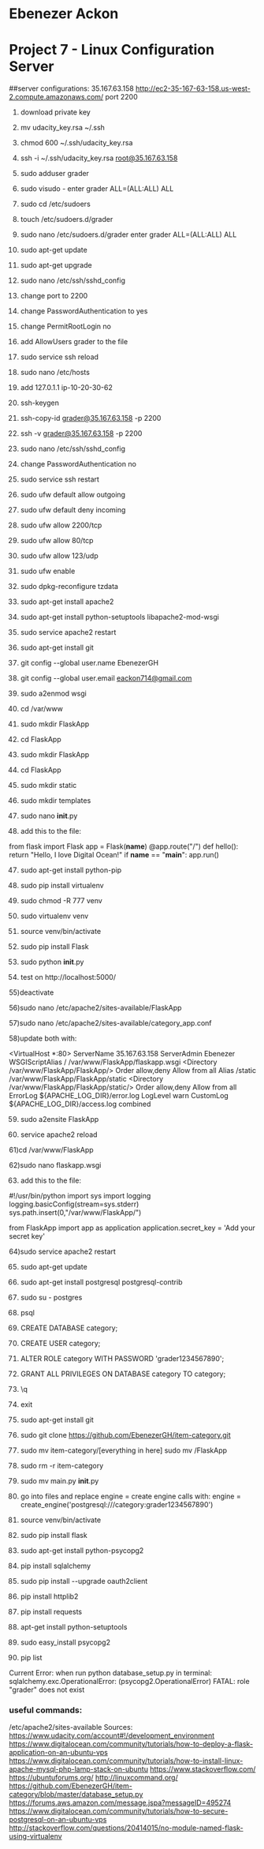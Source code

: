 # Ebenezer Ackon
# Project 7 - Linux Configuration Server

##server configurations:
35.167.63.158
http://ec2-35-167-63-158.us-west-2.compute.amazonaws.com/
port 2200

1) download private key

2) mv udacity_key.rsa ~/.ssh

3) chmod 600 ~/.ssh/udacity_key.rsa

4) ssh -i ~/.ssh/udacity_key.rsa root@35.167.63.158

5) sudo adduser grader

6) sudo visudo - enter grader ALL=(ALL:ALL) ALL

7) sudo cd /etc/sudoers

8) touch /etc/sudoers.d/grader

9) sudo nano /etc/sudoers.d/grader enter grader ALL=(ALL:ALL) ALL

10) sudo apt-get update

11) sudo apt-get upgrade

12) sudo nano /etc/ssh/sshd_config

13) change port to 2200

14) change PasswordAuthentication to yes

15) change PermitRootLogin no

16) add AllowUsers grader to the file

17) sudo service ssh reload

51) sudo nano /etc/hosts

52) add 127.0.1.1 ip-10-20-30-62

18) ssh-keygen

19) ssh-copy-id grader@35.167.63.158 -p 2200

20) ssh -v grader@35.167.63.158 -p 2200

21) sudo nano /etc/ssh/sshd_config

22) change PasswordAuthentication no

23) sudo service ssh restart

24) sudo ufw default allow outgoing

25) sudo ufw default deny incoming

26) sudo ufw allow 2200/tcp

27) sudo ufw allow 80/tcp

28) sudo ufw allow 123/udp

29) sudo ufw enable

30) sudo dpkg-reconfigure tzdata

31) sudo apt-get install apache2

32) sudo apt-get install python-setuptools libapache2-mod-wsgi

33) sudo service apache2 restart

34) sudo apt-get install git

35) git config --global user.name EbenezerGH

36) git config --global user.email eackon714@gmail.com

37) sudo a2enmod wsgi

38) cd /var/www

39) sudo mkdir FlaskApp

40) cd FlaskApp

41) sudo mkdir FlaskApp

42) cd FlaskApp

43) sudo mkdir static

44) sudo mkdir templates

45) sudo nano __init__.py

46) add this to the file:

from flask import Flask
app = Flask(__name__)
@app.route("/")
def hello():
    return "Hello, I love Digital Ocean!"
if __name__ == "__main__":
    app.run()

47) sudo apt-get install python-pip

48) sudo pip install virtualenv

49) sudo chmod -R 777 venv

50) sudo virtualenv venv

51) source venv/bin/activate

52) sudo pip install Flask

53) sudo python __init__.py

54) test on http://localhost:5000/

55)deactivate

56)sudo nano /etc/apache2/sites-available/FlaskApp

57)sudo nano /etc/apache2/sites-available/category_app.conf

58)update both with:

<VirtualHost *:80>
                ServerName 35.167.63.158
                ServerAdmin Ebenezer
                WSGIScriptAlias / /var/www/FlaskApp/flaskapp.wsgi
                <Directory /var/www/FlaskApp/FlaskApp/>
                        Order allow,deny
                        Allow from all
                </Directory>
                Alias /static /var/www/FlaskApp/FlaskApp/static
                <Directory /var/www/FlaskApp/FlaskApp/static/>
                        Order allow,deny
                        Allow from all
                </Directory>
                ErrorLog ${APACHE_LOG_DIR}/error.log
                LogLevel warn
                CustomLog ${APACHE_LOG_DIR}/access.log combined
</VirtualHost>

59) sudo a2ensite FlaskApp

60) service apache2 reload

61)cd /var/www/FlaskApp

62)sudo nano flaskapp.wsgi

63) add this to the file:

#!/usr/bin/python
import sys
import logging
logging.basicConfig(stream=sys.stderr)
sys.path.insert(0,"/var/www/FlaskApp/")

from FlaskApp import app as application
application.secret_key = 'Add your secret key'

64)sudo service apache2 restart

65) sudo apt-get update

66) sudo apt-get install postgresql postgresql-contrib

67) sudo su - postgres

68) psql

69) CREATE DATABASE category;

70) CREATE USER category;

71) ALTER ROLE category WITH PASSWORD 'grader1234567890';

72) GRANT ALL PRIVILEGES ON DATABASE category TO category;

73) \q

74) exit

75) sudo apt-get install git

76) sudo git clone https://github.com/EbenezerGH/item-category.git

77) sudo mv item-category/[everything in here] sudo mv /FlaskApp

78) sudo rm -r item-category

79) sudo mv main.py __init__.py

80) go into files and replace engine = create engine calls with:
engine = create_engine('postgresql:///category:grader1234567890')

81) source venv/bin/activate

82) sudo pip install flask

83) sudo apt-get install python-psycopg2

84) pip install sqlalchemy

85) sudo pip install --upgrade oauth2client

86) pip install httplib2

87) pip install requests

88) apt-get install python-setuptools

89) sudo easy_install psycopg2

90) pip list

Current Error:
when run python database_setup.py in terminal:
sqlalchemy.exc.OperationalError: (psycopg2.OperationalError) FATAL:  role "grader" does not exist

### useful commands:
/etc/apache2/sites-available
Sources:
https://www.udacity.com/account#!/development_environment
https://www.digitalocean.com/community/tutorials/how-to-deploy-a-flask-application-on-an-ubuntu-vps
https://www.digitalocean.com/community/tutorials/how-to-install-linux-apache-mysql-php-lamp-stack-on-ubuntu
https://www.stackoverflow.com/
https://ubuntuforums.org/
http://linuxcommand.org/
https://github.com/EbenezerGH/item-category/blob/master/database_setup.py
https://forums.aws.amazon.com/message.jspa?messageID=495274
https://www.digitalocean.com/community/tutorials/how-to-secure-postgresql-on-an-ubuntu-vps
http://stackoverflow.com/questions/20414015/no-module-named-flask-using-virtualenv